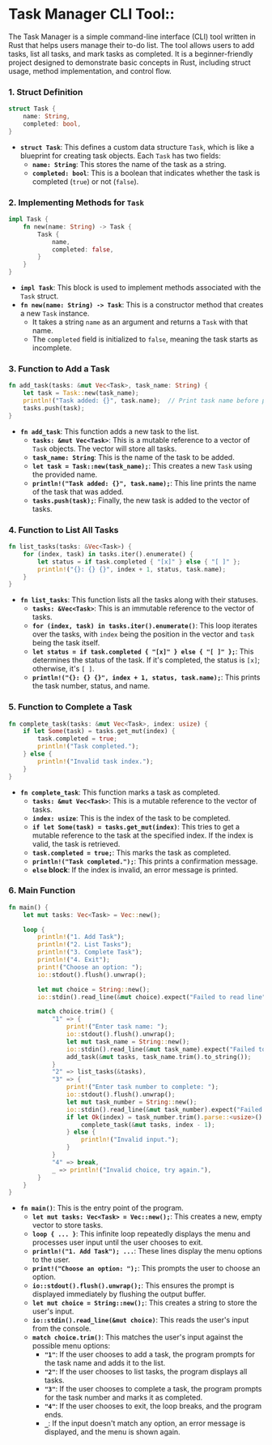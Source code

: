 # Task Manager CLI Tool:: 

The Task Manager is a simple command-line interface (CLI) tool written in Rust that helps users manage their to-do list. The tool allows users to add tasks, list all tasks, and mark tasks as completed. It is a beginner-friendly project designed to demonstrate basic concepts in Rust, including struct usage, method implementation, and control flow.


### 1. **Struct Definition**

```rust
struct Task {
    name: String,
    completed: bool,
}
```

- **`struct Task`**: This defines a custom data structure `Task`, which is like a blueprint for creating task objects. Each `Task` has two fields:
  - **`name: String`**: This stores the name of the task as a string.
  - **`completed: bool`**: This is a boolean that indicates whether the task is completed (`true`) or not (`false`).

### 2. **Implementing Methods for `Task`**

```rust
impl Task {
    fn new(name: String) -> Task {
        Task {
            name,
            completed: false,
        }
    }
}
```

- **`impl Task`**: This block is used to implement methods associated with the `Task` struct.
- **`fn new(name: String) -> Task`**: This is a constructor method that creates a new `Task` instance.
  - It takes a string `name` as an argument and returns a `Task` with that name.
  - The `completed` field is initialized to `false`, meaning the task starts as incomplete.

### 3. **Function to Add a Task**

```rust
fn add_task(tasks: &mut Vec<Task>, task_name: String) {
    let task = Task::new(task_name);
    println!("Task added: {}", task.name);  // Print task name before pushing
    tasks.push(task);
}
```

- **`fn add_task`**: This function adds a new task to the list.
  - **`tasks: &mut Vec<Task>`**: This is a mutable reference to a vector of `Task` objects. The vector will store all tasks.
  - **`task_name: String`**: This is the name of the task to be added.
  - **`let task = Task::new(task_name);`**: This creates a new `Task` using the provided name.
  - **`println!("Task added: {}", task.name);`**: This line prints the name of the task that was added.
  - **`tasks.push(task);`**: Finally, the new task is added to the vector of tasks.

### 4. **Function to List All Tasks**

```rust
fn list_tasks(tasks: &Vec<Task>) {
    for (index, task) in tasks.iter().enumerate() {
        let status = if task.completed { "[x]" } else { "[ ]" };
        println!("{}: {} {}", index + 1, status, task.name);
    }
}
```

- **`fn list_tasks`**: This function lists all the tasks along with their statuses.
  - **`tasks: &Vec<Task>`**: This is an immutable reference to the vector of tasks.
  - **`for (index, task) in tasks.iter().enumerate()`**: This loop iterates over the tasks, with `index` being the position in the vector and `task` being the task itself.
  - **`let status = if task.completed { "[x]" } else { "[ ]" };`**: This determines the status of the task. If it's completed, the status is `[x]`; otherwise, it's `[ ]`.
  - **`println!("{}: {} {}", index + 1, status, task.name);`**: This prints the task number, status, and name.

### 5. **Function to Complete a Task**

```rust
fn complete_task(tasks: &mut Vec<Task>, index: usize) {
    if let Some(task) = tasks.get_mut(index) {
        task.completed = true;
        println!("Task completed.");
    } else {
        println!("Invalid task index.");
    }
}
```

- **`fn complete_task`**: This function marks a task as completed.
  - **`tasks: &mut Vec<Task>`**: This is a mutable reference to the vector of tasks.
  - **`index: usize`**: This is the index of the task to be completed.
  - **`if let Some(task) = tasks.get_mut(index)`**: This tries to get a mutable reference to the task at the specified index. If the index is valid, the task is retrieved.
  - **`task.completed = true;`**: This marks the task as completed.
  - **`println!("Task completed.");`**: This prints a confirmation message.
  - **`else` block**: If the index is invalid, an error message is printed.

### 6. **Main Function**

```rust
fn main() {
    let mut tasks: Vec<Task> = Vec::new();

    loop {
        println!("1. Add Task");
        println!("2. List Tasks");
        println!("3. Complete Task");
        println!("4. Exit");
        print!("Choose an option: ");
        io::stdout().flush().unwrap();

        let mut choice = String::new();
        io::stdin().read_line(&mut choice).expect("Failed to read line");

        match choice.trim() {
            "1" => {
                print!("Enter task name: ");
                io::stdout().flush().unwrap();
                let mut task_name = String::new();
                io::stdin().read_line(&mut task_name).expect("Failed to read line");
                add_task(&mut tasks, task_name.trim().to_string());
            }
            "2" => list_tasks(&tasks),
            "3" => {
                print!("Enter task number to complete: ");
                io::stdout().flush().unwrap();
                let mut task_number = String::new();
                io::stdin().read_line(&mut task_number).expect("Failed to read line");
                if let Ok(index) = task_number.trim().parse::<usize>() {
                    complete_task(&mut tasks, index - 1);
                } else {
                    println!("Invalid input.");
                }
            }
            "4" => break,
            _ => println!("Invalid choice, try again."),
        }
    }
}
```

- **`fn main()`**: This is the entry point of the program.
  - **`let mut tasks: Vec<Task> = Vec::new();`**: This creates a new, empty vector to store tasks.
  - **`loop { ... }`**: This infinite loop repeatedly displays the menu and processes user input until the user chooses to exit.
  - **`println!("1. Add Task"); ...`**: These lines display the menu options to the user.
  - **`print!("Choose an option: ");`**: This prompts the user to choose an option.
  - **`io::stdout().flush().unwrap();`**: This ensures the prompt is displayed immediately by flushing the output buffer.
  - **`let mut choice = String::new();`**: This creates a string to store the user's input.
  - **`io::stdin().read_line(&mut choice)`**: This reads the user's input from the console.
  - **`match choice.trim()`**: This matches the user's input against the possible menu options:
    - **`"1"`**: If the user chooses to add a task, the program prompts for the task name and adds it to the list.
    - **`"2"`**: If the user chooses to list tasks, the program displays all tasks.
    - **`"3"`**: If the user chooses to complete a task, the program prompts for the task number and marks it as completed.
    - **`"4"`**: If the user chooses to exit, the loop breaks, and the program ends.
    - **`_`**: If the input doesn't match any option, an error message is displayed, and the menu is shown again.
